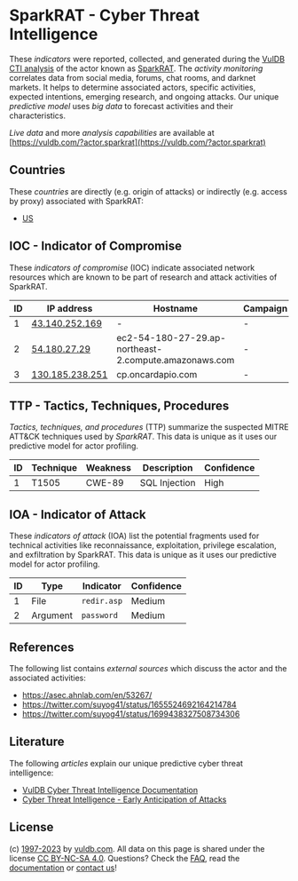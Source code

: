 # SparkRAT - Cyber Threat Intelligence

These _indicators_ were reported, collected, and generated during the [VulDB CTI analysis](https://vuldb.com/?kb.cti) of the actor known as [SparkRAT](https://vuldb.com/?actor.sparkrat). The _activity monitoring_ correlates data from social media, forums, chat rooms, and darknet markets. It helps to determine associated actors, specific activities, expected intentions, emerging research, and ongoing attacks. Our unique _predictive model_ uses _big data_ to forecast activities and their characteristics.

_Live data_ and more _analysis capabilities_ are available at [https://vuldb.com/?actor.sparkrat](https://vuldb.com/?actor.sparkrat)

## Countries

These _countries_ are directly (e.g. origin of attacks) or indirectly (e.g. access by proxy) associated with SparkRAT:

* [US](https://vuldb.com/?country.us)

## IOC - Indicator of Compromise

These _indicators of compromise_ (IOC) indicate associated network resources which are known to be part of research and attack activities of SparkRAT.

ID | IP address | Hostname | Campaign | Confidence
-- | ---------- | -------- | -------- | ----------
1 | [43.140.252.169](https://vuldb.com/?ip.43.140.252.169) | - | - | High
2 | [54.180.27.29](https://vuldb.com/?ip.54.180.27.29) | ec2-54-180-27-29.ap-northeast-2.compute.amazonaws.com | - | Medium
3 | [130.185.238.251](https://vuldb.com/?ip.130.185.238.251) | cp.oncardapio.com | - | High

## TTP - Tactics, Techniques, Procedures

_Tactics, techniques, and procedures_ (TTP) summarize the suspected MITRE ATT&CK techniques used by _SparkRAT_. This data is unique as it uses our predictive model for actor profiling.

ID | Technique | Weakness | Description | Confidence
-- | --------- | -------- | ----------- | ----------
1 | T1505 | CWE-89 | SQL Injection | High

## IOA - Indicator of Attack

These _indicators of attack_ (IOA) list the potential fragments used for technical activities like reconnaissance, exploitation, privilege escalation, and exfiltration by SparkRAT. This data is unique as it uses our predictive model for actor profiling.

ID | Type | Indicator | Confidence
-- | ---- | --------- | ----------
1 | File | `redir.asp` | Medium
2 | Argument | `password` | Medium

## References

The following list contains _external sources_ which discuss the actor and the associated activities:

* https://asec.ahnlab.com/en/53267/
* https://twitter.com/suyog41/status/1655524692164214784
* https://twitter.com/suyog41/status/1699438327508734306

## Literature

The following _articles_ explain our unique predictive cyber threat intelligence:

* [VulDB Cyber Threat Intelligence Documentation](https://vuldb.com/?kb.cti)
* [Cyber Threat Intelligence - Early Anticipation of Attacks](https://www.scip.ch/en/?labs.20201022)

## License

(c) [1997-2023](https://vuldb.com/?kb.changelog) by [vuldb.com](https://vuldb.com/?kb.about). All data on this page is shared under the license [CC BY-NC-SA 4.0](https://creativecommons.org/licenses/by-nc-sa/4.0/). Questions? Check the [FAQ](https://vuldb.com/?kb.faq), read the [documentation](https://vuldb.com/?kb) or [contact us](https://vuldb.com/?contact)!
